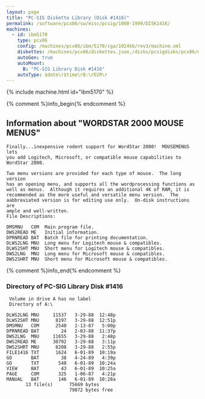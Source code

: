 ```yaml
---
layout: page
title: "PC-SIG Diskette Library (Disk #1416)"
permalink: /software/pcx86/sw/misc/pcsig/1000-1999/DISK1416/
machines:
  - id: ibm5170
    type: pcx86
    config: /machines/pcx86/ibm/5170/cga/1024kb/rev3/machine.xml
    diskettes: /machines/pcx86/diskettes.json,/disks/pcsigdisks/pcx86/diskettes.json
    autoGen: true
    autoMount:
      B: "PC-SIG Library Disk #1416"
    autoType: $date\r$time\rB:\rDIR\r
---
```


{% include machine.html id="ibm5170" %}

{% comment %}info_begin{% endcomment %}

## Information about "WORDSTAR 2000 MOUSE MENUS"

    Finally...inexpensive rodent support for WordStar 2000!  MOUSEMENUS lets
    you add Logitech, Microsoft, or compatible mouse capabilities to
    WordStar 2000.
    
    Two menu versions are provided for each type of mouse.  The long version
    has an opening menu, and supports all the wordprocessing functions as
    well as menus.  Although it requires an additional 4K of RAM, it is
    recommended as the more useful and versatile menu version.  The
    aabbreviated version is for editing use only.  On-disk instructions are
    ample and well-written.
    File Descriptions:
    
    DMSMNU   COM  Main program file.
    DWS2READ ME   Initial information.
    DPRNREAD BAT  Batch file for printing documentation.
    DLWS2LNG MNU  Long menu for Logitech mouse & compatibles.
    DLWS2SHT MNU  Short menu for Logitech mouse & compatibles.
    DWS2LNG  MNU  Long menu for Microsoft mouse & compatibles.
    DWS2SHRT MNU  Short menu for Microsoft mouse & compatibles.
{% comment %}info_end{% endcomment %}


### Directory of PC-SIG Library Disk #1416

     Volume in drive A has no label
     Directory of A:\

    DLWS2LNG MNU     11537   3-29-88  12:48p
    DLWS2SHT MNU      8197   3-29-88  12:51p
    DMSMNU   COM      2540   2-13-87   5:00p
    DPRNREAD BAT        24   2-03-88  11:37p
    DWS2LNG  MNU     11655   3-29-88   2:48p
    DWS2READ ME      30792   3-29-88   3:11p
    DWS2SHRT MNU      8208   3-29-88   2:55p
    FILE1416 TXT      1624   6-01-89  10:19a
    GO       BAT        38   4-24-89   4:39p
    GO       TXT       540   6-01-89  10:24a
    VIEW     BAT        43   6-01-89  10:25a
    PAGE     COM       325   1-06-87   4:21p
    MANUAL   BAT       146   6-01-89  10:28a
           13 file(s)      75669 bytes
                           79872 bytes free
